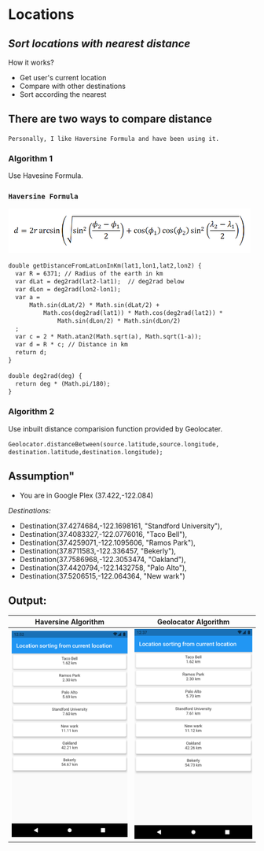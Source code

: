 # Locations
## _Sort locations with nearest distance_

How it works?
- Get user's current location
- Compare with other destinations
- Sort according the nearest

## There are two ways to compare distance
`Personally, I like Haversine Formula and have been using it.`

### Algorithm 1
Use Havesine Formula.
### ```Haversine Formula```
<img src="https://github.com/kapilmhr/sorting_nearest_location/blob/main/snapshot/haversine.png" height="90">

```
double getDistanceFromLatLonInKm(lat1,lon1,lat2,lon2) {
  var R = 6371; // Radius of the earth in km
  var dLat = deg2rad(lat2-lat1);  // deg2rad below
  var dLon = deg2rad(lon2-lon1);
  var a =
      Math.sin(dLat/2) * Math.sin(dLat/2) +
          Math.cos(deg2rad(lat1)) * Math.cos(deg2rad(lat2)) *
              Math.sin(dLon/2) * Math.sin(dLon/2)
  ;
  var c = 2 * Math.atan2(Math.sqrt(a), Math.sqrt(1-a));
  var d = R * c; // Distance in km
  return d;
}

double deg2rad(deg) {
  return deg * (Math.pi/180);
}
```

### Algorithm 2
Use inbuilt distance comparision function provided by Geolocater.

```
Geolocator.distanceBetween(source.latitude,source.longitude, destination.latitude,destination.longitude);
```

## Assumption"
- You are in Google Plex (37.422,-122.084)

*Destinations:*
  - Destination(37.4274684,-122.1698161, "Standford University"),
  - Destination(37.4083327,-122.0776016, "Taco Bell"),
  - Destination(37.4259071,-122.1095606, "Ramos Park"),
  - Destination(37.8711583,-122.336457, "Bekerly"),
  - Destination(37.7586968,-122.3053474, "Oakland"),
  - Destination(37.4420794,-122.1432758, "Palo Alto"),
  - Destination(37.5206515,-122.064364, "New wark")
## Output:

| Haversine Algorithm | Geolocator Algorithm |
| ------ | ------ |
| <img src="https://github.com/kapilmhr/sorting_nearest_location/blob/main/snapshot/ic_havesine.png" width="500"> | <img src="https://github.com/kapilmhr/sorting_nearest_location/blob/main/snapshot/ic_geo.png" width="500">|
